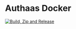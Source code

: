 # Authaas Docker

[![Build, Zip and Release](https://github.com/stavrosgiannis/Authaas-Docker/actions/workflows/dotnet-desktop.yml/badge.svg)](https://github.com/stavrosgiannis/Authaas-Docker/actions/workflows/dotnet-desktop.yml)
